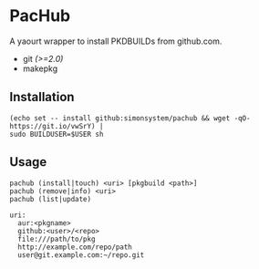 # PacHub

A yaourt wrapper to install PKDBUILDs from github.com.

- git *(>=2.0)*
- makepkg

## Installation

    (echo set -- install github:simonsystem/pachub && wget -qO- https://git.io/vwSrY) | 
    sudo BUILDUSER=$USER sh

## Usage

    pachub (install|touch) <uri> [pkgbuild <path>]
    pachub (remove|info) <uri>
    pachub (list|update)

    uri:
      aur:<pkgname>
      github:<user>/<repo>
      file:///path/to/pkg
      http://example.com/repo/path
      user@git.example.com:~/repo.git